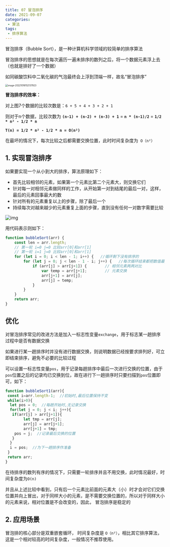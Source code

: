 ```yaml
---
title: 07 冒泡排序
date: 2021-09-07
categories: 
 - 算法
tags:
 - 排序算法
---
```



冒泡排序（Bubble Sort），是一种计算机科学领域的较简单的排序算法

冒泡排序的思想就是在每次遍历一遍未排序的数列之后，将一个数据元素浮上去（也就是排好了一个数据）

如同碳酸饮料中二氧化碳的气泡最终会上浮到顶端一样，故名“冒泡排序”

<img src="https://could-img.oss-cn-hangzhou.aliyuncs.com/202210161523445.png" alt="image-20221016152137923" style="zoom: 50%;" />

**冒泡排序的效率：**

对上图7个数据的比较次数是：`6 + 5 + 4 + 3 + 2 + 1`

则对于n个数据，比较次数为 **`(n-1) + (n-2) + (n-3) + 1`** = **`n * (n-1)/2`** = **` 1/2 * n² - 1/2 * n `**

**`T(n) = 1/2 * n² - 1/2 * n = O(n²)`**

在最坏的情况下，每次比较之后都需要交换位置，此时时间复杂度为` O（n²）`

## 1. 实现冒泡排序

如果要实现一个从小到大的排序，算法原理如下：

- 首先比较相邻的元素，如果第一个元素比第二个元素大，则交换它们
- 针对每一对相邻元素做同样的工作，从开始第一对到结尾的最后一对，这样，最后的元素回事最大的数
- 针对所有的元素重复以上的步骤，除了最后一个
- 持续每次对越来越少的元素重复上面的步骤，直到没有任何一对数字需要比较

![img](https://could-img.oss-cn-hangzhou.aliyuncs.com/202210161524893.gif)

用代码表示则如下：

```js
function bubbleSort(arr) {
    const len = arr.length;
    // 第一轮 i=0 j=0 比较arr[0]和arr[1]
    // 第一轮 i=1 j=0 比较arr[0]和arr[1]
    for (let i = 0; i < len - 1; i++) {   //循环剩下没有排序的
        for (let j = 0; j < len - 1 - i; j++) {   //每次循环结束都把数值最高的排到后面
            if (arr[j] > arr[j+1]) {        // 相邻元素两两对比
                var temp = arr[j+1];        // 元素交换
                arr[j+1] = arr[j];
                arr[j] = temp;
            }
        }
    }
    return arr;
}
```


## 优化

对冒泡排序常见的改进方法是加入一标志性变量`exchange`，用于标志某一趟排序过程中是否有数据交换

如果进行某一趟排序时并没有进行数据交换，则说明数据已经按要求排列好，可立即结束排序，避免不必要的比较过程

可以设置一标志性变量`pos`，用于记录每趟排序中最后一次进行交换的位置，由于`pos`位置之后的记录均已交换到位，故在进行下一趟排序时只要扫描到`pos`位置即可，如下：

```js
function bubbleSort1(arr){
 const i=arr.length-1;  //初始时,最后位置保持不变  
 while(i>0){
  let pos = 0;  //每趟开始时,无记录交换
  for(let j = 0; j < i; j++){
   if(arr[j] > arr[j+1]){
        let tmp = arr[j];
        arr[j] = arr[j+1];
        arr[j+1] = tmp;
    pos = j;  //记录最后交换的位置  
   }   
  }
  i = pos;  //为下一趟排序作准备
 }
 return arr;
}
```

在待排序的数列有序的情况下，只需要一轮排序并且不用交换，此时情况最好，时间复杂度为`O(n)`

并且从上述比较中看到，只有后一个元素比前面的元素大（小）时才会对它们交换位置并向上冒出，对于同样大小的元素，是不需要交换位置的，所以对于同样大小的元素来说，相对位置是不会改变的，因此， 冒泡排序是稳定的

## 2. 应用场景

冒泡排的核心部分是双重嵌套循环， 时间复杂度是 `O（n²）`，相比其它排序算法，这是一个相对较高的时间复杂度，一般情况不推荐使用。